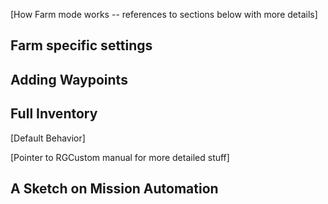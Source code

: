 [How Farm mode works -- references to sections below with more details]

## Farm specific settings

## Adding Waypoints

## Full Inventory
[Default Behavior]

[Pointer to RGCustom manual for more detailed stuff]

## A Sketch on Mission Automation